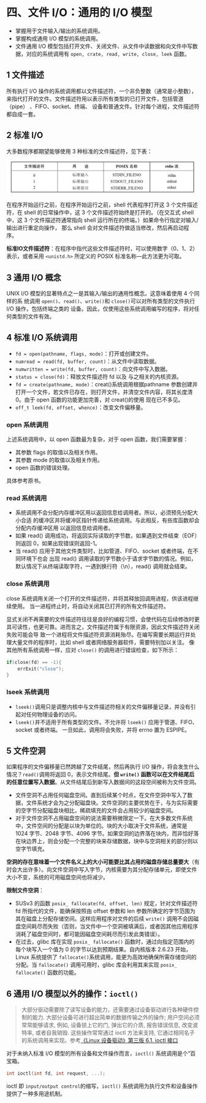 # 四、文件 I/O：通用的 I/O 模型

- 掌握用于文件输入/输出的系统调用。
- 掌握构成通用 I/O 模型的系统调用。
- 文件通用 I/O 模型包括打开文件、关闭文件、从文件中读数据和向文件中写数据，对应的系统调用有 `open, crate, read, write, close, leek` 函数。

## 1 文件描述

所有执行 I/O 操作的系统调用都以文件描述符，一个非负整数（通常是小整数），来指代打开的文件。文件描述符用以表示所有类型的已打开文件，包括管道（pipe） 、FIFO、socket、终端、 设备和普通文件。针对每个进程，文件描述符都自成一套。

## 2 标准 I/O

大多数程序都期望能够使用 3 种标准的文件描述符，见下表：

![04_stdio](images/04_stdio.png)

在程序开始运行之前，在程序开始运行之前，shell 代表程序打开这 3 个文件描述符，在 shell 的日常操作中，这 3 个文件描述符始终是打开的。（在交互式 shell 中，这 3 个文件描述符通常指向 shell 运行所在的终端。）如果命令行指定对输入/输出进行重定向操作， 那么 shell 会对文件描述符做适当修改，然后再启动程序。

**标准IO文件描述符**：在程序中指代这些文件描述符时，可以使用数字（0、1、2）表示，或者采用 `<unistd.h>` 所定义的 POSIX 标准名称—此方法更为可取。

## 3 通用 I/O 概念

UNIX I/O 模型的显著特点之一是其输入/输出的通用性概念。这意味着使用 4 个同样的系 统调用 `open()`、`read()`、`write()`和 `close()`可以对所有类型的文件执行 I/O 操作，包括终端之类的 设备。因此，仅使用这些系统调用编写的程序，将对任何类型的文件有效。

## 4 标准 I/O 系统调用

- `fd = open(pathname, flags, mode)`：打开或创建文件。
- `numread = read(fd, buffer, count)`：从文件中读取数据。
- `numwritten = write(fd, buffer, count)`：向文件中写入数据。
- `status = close(fd)`：释放文件描述符 fd 以及 与之相关的内核资源。
- `fd = create(pathname, mode)`：creat()系统调用根据pathname 参数创建并打开一个文件，若文件已存在，则打开文件，并清空文件内容，将其长度清 0。由于 open 函数的功能更加完善，对 creat()的使用 现在已不多见。
- `off_t leek(fd, offset, whence)`：改变文件偏移量。

### open 系统调用

上述系统调用中，以 open 函数最为复杂，对于 open 函数，我们需要掌握：

- 其参数 flags 的取值以及相关作用。
- 其参数 mode 的取值以及相关作用。
- open 函数的错误处理。

具体参考原书。

### read 系统调用

- 系统调用不会分配内存缓冲区用以返回信息给调用者。所以，必须预先分配大小合适 的缓冲区并将缓冲区指针传递给系统调用。与此相反，有些库函数却会分配内存缓冲区用 以返回信息给调用者。
- 如果 read() 调用成功，将返回实际读取的字节数，如果遇到文件结束（EOF）则返回 0，如果出现错误则返回-1。
- 当 read() 应用于其他文件类型时，比如管道、FIFO、socket 或者终端，在不同环境下也会 出现 read() 调用读取的字节数小于请求字节数的情况。例如，默认情况下从终端读取字符，一遇到换行符（\n），read() 调用就会结束。

### close 系统调用

close 系统调用关闭一个打开的文件描述符，并将其释放回调用进程，供该进程继续使用。 当一进程终止时，将自动关闭其已打开的所有文件描述符。

显式关闭不再需要的文件描述符往往是良好的编程习惯，会使代码在后续修改时更具可读性，也更可靠。进而言之，文件描述符属于有限资源，因此文件描述符关闭失败可能会导 致一个进程将文件描述符资源消耗殆尽。在编写需要长期运行并处理大量文件的程序时，比如 shell 或者网络服务器软件，需要特别加以关注。 像其他所有系统调用一样，应对 `close()` 的调用进行错误检查，如下所示：

```c
if(close(fd) == -1){
    errExit("close");
}
```

### lseek 系统调用

- `lseek()`调用只是调整内核中与文件描述符相关的文件偏移量记录，并没有引起对任何物理设备的访问。
- `lseek()`并不适用于所有类型的文件。不允许将 `lseek()` 应用于管道、FIFO、socket 或者终端。 一旦如此，调用将会失败，并将 errno 置为 ESPIPE。

## 5 文件空洞

如果程序的文件偏移量已然跨越了文件结尾，然后再执行 I/O 操作，将会发生什么情况？`read()`调用将返回 0，表示文件结尾。**但 `write()` 函数可以在文件结尾后的任意位置写入数据**。从文件结尾后到新写入数据间的这段空间被称为文件空洞。

- 文件空洞不占用任何磁盘空间。直到后续某个时点，在文件空洞中写入了数据，文件系统才会为之分配磁盘块。文件空洞的主要优势在于，与为实际需要的空字节分配磁盘块相比，稀疏填充的文件会占用较少的磁盘空间。
- 对于文件空洞不占用磁盘空间的说法需要稍微限定一下。在大多数文件系统中，文件空间的分配是以块为单位的。块的大小取决于文件系统，通常是 1024 字节、2048 字节、4096 字节。如果空洞的边界落在块内，而非恰好落在块边界上，则会分配一个完整的块来存储数据，块中与空洞相关的部分则以空字节填充。

**空洞的存在意味着一个文件名义上的大小可能要比其占用的磁盘存储总量要大**（有时会大出许多）。向文件空洞中写入字节，内核需要为其分配存储单元，即使文件大小不变，系统的可用磁盘空间也将减少。

**限制文件空洞**：

- SUSv3 的函数 `posix_ fallocate(fd, offset, len)` 规定，针对文件描述符 fd 所指代的文件，能确保按照由 offset 参数和 len 参数所确定的字节范围为其在磁盘上分配存储空间。这样应用程序对文件的后续 `write()` 调用不会因磁盘空间耗尽而失败（否则，当文件中一个空洞被填满后，或者因其他应用程序消耗了磁盘空间时，都可能因磁盘空间耗尽而引发此类错误）。
- 在过去，glibc 库在实现 `posix_ fallocate()` 函数时，通过向指定范围内的每个块写入一个值为 0 的字节以达到预期结果。自内核版本 2.6.23 开始，Linux 系统提供了 `fallocate()`系统调用，能更为高效地确保所需存储空间的分配。当 `fallocate()` 调用可用时，glibc 库会利用其来实现 `posix_ fallocate()` 函数的功能。

## 6 通用 I/O 模型以外的操作：`ioctl()`

>大部分驱动需要除了读写设备的能力，还需要通过设备驱动进行各种硬件控制的能力. 大部分设备可进行超出简单的数据传输之外的操作; 用户空间必须常常能够请求, 例如, 设备锁上它的门, 弹出它的介质, 报告错误信息, 改变波特率, 或者自我销毁. 这些操作常常通过 ioctl 方法来支持, 它通过相同名子的系统调用来实现。参考[《Linux 设备驱动》第三版 6.1. ioctl 接口](https://www.kancloud.cn/kancloud/ldd3/60977)

对于未纳入标准 I/O 模型的所有设备和文件操作而言，`ioctl()` 系统调用是个“百宝箱。

```c
int ioctl(int fd, int request, ...);
```

ioctl 即 `input/output control`的缩写，`ioctl()` 系统调用为执行文件和设备操作提供了一种多用途机制。

